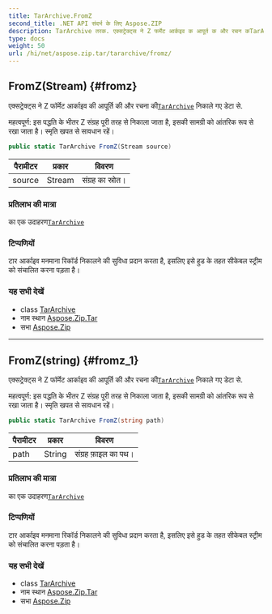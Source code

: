 ```yaml
---
title: TarArchive.FromZ
second_title: .NET API संदर्भ के लिए Aspose.ZIP
description: TarArchive तरक. एक्सट्रेक्ट्स ने Z फर्मेट आर्कइव क आपूर्त क और रचन कTarArchive नकले गए डेट से.
type: docs
weight: 50
url: /hi/net/aspose.zip.tar/tararchive/fromz/
---
```

## FromZ(Stream) {#fromz}

एक्सट्रेक्ट्स ने Z फॉर्मेट आर्काइव की आपूर्ति की और रचना की[`TarArchive`](../) निकाले गए डेटा से.

महत्वपूर्ण: इस पद्धति के भीतर Z संग्रह पूरी तरह से निकाला जाता है, इसकी सामग्री को आंतरिक रूप से रखा जाता है। स्मृति खपत से सावधान रहें।

```csharp
public static TarArchive FromZ(Stream source)
```

| पैरामीटर | प्रकार | विवरण |
| --- | --- | --- |
| source | Stream | संग्रह का स्रोत। |

### प्रतिलाभ की मात्रा

का एक उदाहरण[`TarArchive`](../)

### टिप्पणियों

टार आर्काइव मनमाना रिकॉर्ड निकालने की सुविधा प्रदान करता है, इसलिए इसे हुड के तहत सीकेबल स्ट्रीम को संचालित करना पड़ता है।

### यह सभी देखें

* class [TarArchive](../)
* नाम स्थान [Aspose.Zip.Tar](../../tararchive/)
* सभा [Aspose.Zip](../../../)

---

## FromZ(string) {#fromz_1}

एक्सट्रेक्ट्स ने Z फॉर्मेट आर्काइव की आपूर्ति की और रचना की[`TarArchive`](../) निकाले गए डेटा से.

महत्वपूर्ण: इस पद्धति के भीतर Z संग्रह पूरी तरह से निकाला जाता है, इसकी सामग्री को आंतरिक रूप से रखा जाता है। स्मृति खपत से सावधान रहें।

```csharp
public static TarArchive FromZ(string path)
```

| पैरामीटर | प्रकार | विवरण |
| --- | --- | --- |
| path | String | संग्रह फ़ाइल का पथ। |

### प्रतिलाभ की मात्रा

का एक उदाहरण[`TarArchive`](../)

### टिप्पणियों

टार आर्काइव मनमाना रिकॉर्ड निकालने की सुविधा प्रदान करता है, इसलिए इसे हुड के तहत सीकेबल स्ट्रीम को संचालित करना पड़ता है।

### यह सभी देखें

* class [TarArchive](../)
* नाम स्थान [Aspose.Zip.Tar](../../tararchive/)
* सभा [Aspose.Zip](../../../)


